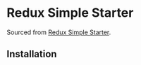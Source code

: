 # Redux Simple Starter

Sourced from [Redux Simple Starter](https://github.com/StephenGrider/ReduxSimpleStarter).

## Installation

```bash

```
